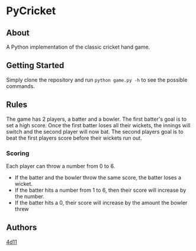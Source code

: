 # PyCricket

## About
A Python implementation of the classic cricket hand game.

## Getting Started
Simply clone the repository and run `python game.py -h` to see the possible commands.

## Rules
The game has 2 players, a batter and a bowler. The first batter's goal is to set a high score. Once the first batter 
loses all their wickets, the innings will switch and the second player will now bat. The second players goal is to 
beat the first players score before their wickets run out. 

### Scoring
Each player can throw a number from 0 to 6. 
* If the batter and the bowler throw the same score, the batter loses a wicket.
* If the batter hits a number from 1 to 6, then their score will increase by the number.
* If the batter hits a 0, their score will increase by the amount the bowler threw


## Authors 
[4d11](https://github.com/4d11)

